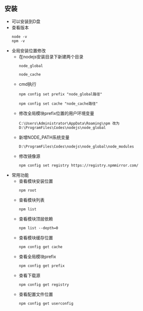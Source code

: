 ## 安装
- 可以安装到D盘
- 查看版本
  ```
  node -v
  npm -v
  ```
- 全局安装位置修改
  - 在nodejs安装目录下新建两个目录
    ```
    node_global
    ```
    ```
    node_cache
    ```
  - cmd执行
    ```
    npm config set prefix "node_global路径"
    ```
    ```
    npm config set cache "node_cache路径"
    ```
  - 修改全局模块prefix位置的用户环境变量
    ```
    C:\Users\Administrator\AppData\Roaming\npm 改为 D:\ProgramFiles\Codes\nodejs\node_global
    ```
  - 新增NODE_PATH系统变量
    ```
    D:\ProgramFiles\Codes\nodejs\node_global\node_modules
    ```
  - 修改镜像源
    ```
    npm config set registry https://registry.npmmirror.com/
    ```
- 常用功能
  - 查看模块安装位置
    ```
    npm root
    ```
  - 查看模块列表
    ```
    npm list
    ```
  - 查看模块顶层依赖
    ```
    npm list --depth=0
    ```
  - 查看模块缓存位置
    ```
    npm config get cache
    ```
  - 查看全局模块prefix
    ```
    npm config get prefix
    ```
  - 查看下载源
    ```
    npm config get registry
    ```
  - 查看配置文件位置
    ```
    npm config get userconfig
    ```
    

